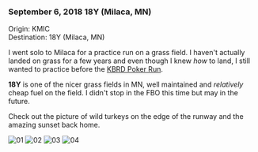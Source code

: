 ### September 6, 2018 18Y (Milaca, MN)

Origin: KMIC  
Destination: 18Y (Milaca, MN)

I went solo to Milaca for a practice run on a grass field. I haven't actually
landed on grass for a few years and even though I knew _how_ to land, I still
wanted to practice before the [KBRD Poker Run](/places/20180908-kbrd-poker-run).

**18Y** is one of the nicer grass fields in MN, well maintained and _relatively_
cheap fuel on the field. I didn't stop in the FBO this time but may in the
future.

Check out the picture of wild turkeys on the edge of the runway and the amazing
sunset back home.

![01](https://s3.us-east-2.amazonaws.com/pireps.n2471u.com/20180906-kmic-18y/IMG_0128.jpeg)
![02](https://s3.us-east-2.amazonaws.com/pireps.n2471u.com/20180906-kmic-18y/IMG_0130.jpeg)
![03](https://s3.us-east-2.amazonaws.com/pireps.n2471u.com/20180906-kmic-18y/IMG_0131.jpeg)
![04](https://s3.us-east-2.amazonaws.com/pireps.n2471u.com/20180906-kmic-18y/IMG_0132.jpeg)
